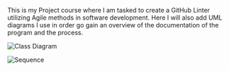 This is my Project course where I am tasked to create a GitHub Linter utilizing Agile methods in software development. Here I will also add UML diagrams I use in order go gain an overview of the documentation of the program and the process. 

![Class Diagram](http://www.plantuml.com/plantuml/proxy?src=https://raw.githubusercontent.com/kevanoovitch/-PA1456-Project-Linter/refs/heads/main/UML_Diagrams/classLinter.uml)

![Sequence](http://www.plantuml.com/plantuml/proxy?src=https://raw.githubusercontent.com/kevanoovitch/-PA1456-Project-Linter/refs/heads/main/UML_Diagrams/UC_url_happy.uml)

